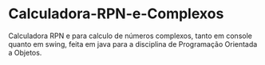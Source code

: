 # Calculadora-RPN-e-Complexos
Calculadora RPN  e para calculo de números complexos, tanto em console quanto em swing, feita em java para a disciplina de Programação Orientada a Objetos. 
